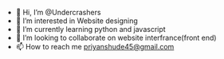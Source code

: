- 👋 Hi, I’m @Undercrashers
- 👀 I’m interested in Website designing
- 🌱 I’m currently learning python and javascript
- 💞️ I’m looking to collaborate on website interfrance(front end)
- 📫 How to reach me priyanshude45@gmail.com

<!---
Undercrashers/Undercrashers is a ✨ special ✨ repository because its `README.md` (this file) appears on your GitHub profile.
You can click the Preview link to take a look at your changes.
--->

